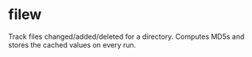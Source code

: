 # filew
Track files changed/added/deleted for a directory. Computes MD5s and stores the cached values on every run. 
